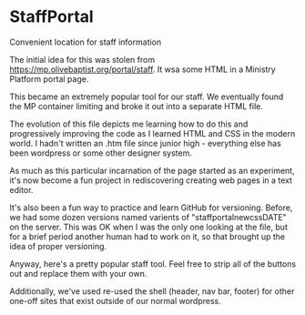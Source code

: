 # StaffPortal
Convenient location for staff information

The initial idea for this was stolen from https://mp.olivebaptist.org/portal/staff.  It wsa some HTML in a Ministry Platform portal page.

This became an extremely popular tool for our staff.  We eventually found the MP container limiting and broke it out into a separate HTML file.

The evolution of this file depicts me learning how to do this and progressively improving the code as I learned HTML and CSS in the modern world.
I hadn't written an .htm file since junior high - everything else has been wordpress or some other designer system.

As much as this particular incarnation of the page started as an experiment, it's now become a fun project in rediscovering creating web pages in a text editor.

It's also been a fun way to practice and learn GitHub for versioning.  Before, we had some dozen versions named varients of "staffportalnewcssDATE" on the server.
This was OK when I was the only one looking at the file, but for a brief period another human had to work on it, so that brought up the idea of proper versioning.

Anyway, here's a pretty popular staff tool.  Feel free to strip all of the buttons out and replace them with your own.

Additionally, we've used re-used the shell (header, nav bar, footer) for other one-off sites that exist outside of our normal wordpress.


